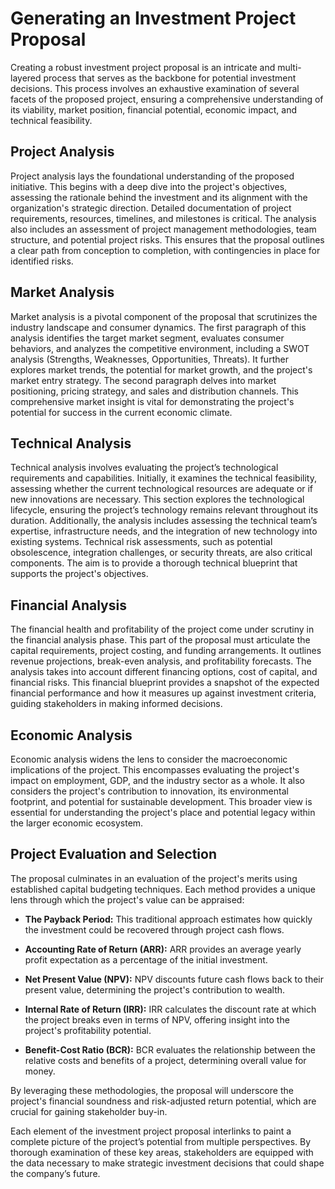 # Generating an Investment Project Proposal

Creating a robust investment project proposal is an intricate and multi-layered process that serves as the backbone for potential investment decisions. This process involves an exhaustive examination of several facets of the proposed project, ensuring a comprehensive understanding of its viability, market position, financial potential, economic impact, and technical feasibility.

## Project Analysis
Project analysis lays the foundational understanding of the proposed initiative. This begins with a deep dive into the project's objectives, assessing the rationale behind the investment and its alignment with the organization's strategic direction. Detailed documentation of project requirements, resources, timelines, and milestones is critical. The analysis also includes an assessment of project management methodologies, team structure, and potential project risks. This ensures that the proposal outlines a clear path from conception to completion, with contingencies in place for identified risks.

## Market Analysis
Market analysis is a pivotal component of the proposal that scrutinizes the industry landscape and consumer dynamics. The first paragraph of this analysis identifies the target market segment, evaluates consumer behaviors, and analyzes the competitive environment, including a SWOT analysis (Strengths, Weaknesses, Opportunities, Threats). It further explores market trends, the potential for market growth, and the project's market entry strategy. The second paragraph delves into market positioning, pricing strategy, and sales and distribution channels. This comprehensive market insight is vital for demonstrating the project's potential for success in the current economic climate.

## Technical Analysis
Technical analysis involves evaluating the project’s technological requirements and capabilities. Initially, it examines the technical feasibility, assessing whether the current technological resources are adequate or if new innovations are necessary. This section explores the technological lifecycle, ensuring the project’s technology remains relevant throughout its duration. Additionally, the analysis includes assessing the technical team’s expertise, infrastructure needs, and the integration of new technology into existing systems. Technical risk assessments, such as potential obsolescence, integration challenges, or security threats, are also critical components. The aim is to provide a thorough technical blueprint that supports the project's objectives.

## Financial Analysis
The financial health and profitability of the project come under scrutiny in the financial analysis phase. This part of the proposal must articulate the capital requirements, project costing, and funding arrangements. It outlines revenue projections, break-even analysis, and profitability forecasts. The analysis takes into account different financing options, cost of capital, and financial risks. This financial blueprint provides a snapshot of the expected financial performance and how it measures up against investment criteria, guiding stakeholders in making informed decisions.

## Economic Analysis
Economic analysis widens the lens to consider the macroeconomic implications of the project. This encompasses evaluating the project's impact on employment, GDP, and the industry sector as a whole. It also considers the project's contribution to innovation, its environmental footprint, and potential for sustainable development. This broader view is essential for understanding the project's place and potential legacy within the larger economic ecosystem.

## Project Evaluation and Selection
The proposal culminates in an evaluation of the project's merits using established capital budgeting techniques. Each method provides a unique lens through which the project's value can be appraised:

- **The Payback Period:** This traditional approach estimates how quickly the investment could be recovered through project cash flows.
  
- **Accounting Rate of Return (ARR):** ARR provides an average yearly profit expectation as a percentage of the initial investment.
  
- **Net Present Value (NPV):** NPV discounts future cash flows back to their present value, determining the project's contribution to wealth.
  
- **Internal Rate of Return (IRR):** IRR calculates the discount rate at which the project breaks even in terms of NPV, offering insight into the project's profitability potential.
  
- **Benefit-Cost Ratio (BCR):** BCR evaluates the relationship between the relative costs and benefits of a project, determining overall value for money.

By leveraging these methodologies, the proposal will underscore the project's financial soundness and risk-adjusted return potential, which are crucial for gaining stakeholder buy-in.

Each element of the investment project proposal interlinks to paint a complete picture of the project’s potential from multiple perspectives. By thorough examination of these key areas, stakeholders are equipped with the data necessary to make strategic investment decisions that could shape the company’s future.
